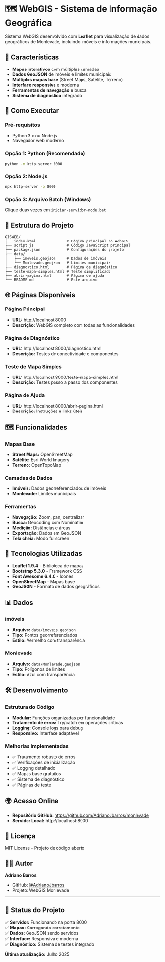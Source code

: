 # 🗺️ WebGIS - Sistema de Informação Geográfica

Sistema WebGIS desenvolvido com **Leaflet** para visualização de dados geográficos de Monlevade, incluindo imóveis e informações municipais.

## 🌟 Características

- **Mapas interativos** com múltiplas camadas
- **Dados GeoJSON** de imóveis e limites municipais
- **Múltiplos mapas base** (Street Maps, Satélite, Terreno)
- **Interface responsiva** e moderna
- **Ferramentas de navegação** e busca
- **Sistema de diagnóstico** integrado

## 🚀 Como Executar

### Pré-requisitos
- Python 3.x ou Node.js
- Navegador web moderno

### Opção 1: Python (Recomendado)
```bash
python -m http.server 8000
```

### Opção 2: Node.js
```bash
npx http-server -p 8000
```

### Opção 3: Arquivo Batch (Windows)
Clique duas vezes em `iniciar-servidor-node.bat`

## 📁 Estrutura do Projeto

```
GISWEB/
├── index.html              # Página principal do WebGIS
├── script.js               # Código JavaScript principal
├── package.json            # Configurações do projeto
├── data/
│   ├── imoveis.geojson     # Dados de imóveis
│   └── Monlevade.geojson   # Limites municipais
├── diagnostico.html        # Página de diagnóstico
├── teste-mapa-simples.html # Teste simplificado
├── abrir-pagina.html       # Página de ajuda
└── README.md               # Este arquivo
```

## 🌐 Páginas Disponíveis

### Página Principal
- **URL:** http://localhost:8000
- **Descrição:** WebGIS completo com todas as funcionalidades

### Página de Diagnóstico
- **URL:** http://localhost:8000/diagnostico.html
- **Descrição:** Testes de conectividade e componentes

### Teste de Mapa Simples
- **URL:** http://localhost:8000/teste-mapa-simples.html
- **Descrição:** Testes passo a passo dos componentes

### Página de Ajuda
- **URL:** http://localhost:8000/abrir-pagina.html
- **Descrição:** Instruções e links úteis

## 🗺️ Funcionalidades

### Mapas Base
- **Street Maps:** OpenStreetMap
- **Satélite:** Esri World Imagery
- **Terreno:** OpenTopoMap

### Camadas de Dados
- **Imóveis:** Dados georreferenciados de imóveis
- **Monlevade:** Limites municipais

### Ferramentas
- **Navegação:** Zoom, pan, centralizar
- **Busca:** Geocoding com Nominatim
- **Medição:** Distâncias e áreas
- **Exportação:** Dados em GeoJSON
- **Tela cheia:** Modo fullscreen

## 🔧 Tecnologias Utilizadas

- **Leaflet 1.9.4** - Biblioteca de mapas
- **Bootstrap 5.3.0** - Framework CSS
- **Font Awesome 6.4.0** - Ícones
- **OpenStreetMap** - Mapas base
- **GeoJSON** - Formato de dados geográficos

## 📊 Dados

### Imóveis
- **Arquivo:** `data/imoveis.geojson`
- **Tipo:** Pontos georreferenciados
- **Estilo:** Vermelho com transparência

### Monlevade
- **Arquivo:** `data/Monlevade.geojson`
- **Tipo:** Polígonos de limites
- **Estilo:** Azul com transparência

## 🛠️ Desenvolvimento

### Estrutura do Código
- **Modular:** Funções organizadas por funcionalidade
- **Tratamento de erros:** Try/catch em operações críticas
- **Logging:** Console logs para debug
- **Responsivo:** Interface adaptável

### Melhorias Implementadas
- ✅ Tratamento robusto de erros
- ✅ Verificações de inicialização
- ✅ Logging detalhado
- ✅ Mapas base gratuitos
- ✅ Sistema de diagnóstico
- ✅ Páginas de teste

## 🌍 Acesso Online

- **Repositório GitHub:** https://github.com/AdrianoJbarros/monlevade
- **Servidor Local:** http://localhost:8000

## 📝 Licença

MIT License - Projeto de código aberto

## 👨‍💻 Autor

**Adriano Barros**
- GitHub: [@AdrianoJbarros](https://github.com/AdrianoJbarros)
- Projeto: WebGIS Monlevade

---

## 🎯 Status do Projeto

✅ **Servidor:** Funcionando na porta 8000  
✅ **Mapas:** Carregando corretamente  
✅ **Dados:** GeoJSON sendo servidos  
✅ **Interface:** Responsiva e moderna  
✅ **Diagnóstico:** Sistema de testes integrado  

**Última atualização:** Julho 2025 